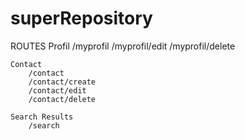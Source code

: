 # superRepository

ROUTES
    Profil
        /myprofil
        /myprofil/edit
        /myprofil/delete
    
    Contact
        /contact
        /contact/create
        /contact/edit
        /contact/delete
    
    Search Results
        /search
